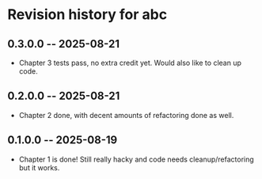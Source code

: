 # Revision history for abc

## 0.3.0.0 -- 2025-08-21

* Chapter 3 tests pass, no extra credit yet. Would also like to clean up code.

## 0.2.0.0 -- 2025-08-21

* Chapter 2 done, with decent amounts of refactoring done as well.

## 0.1.0.0 -- 2025-08-19

* Chapter 1 is done! Still really hacky and code needs cleanup/refactoring but it works.
